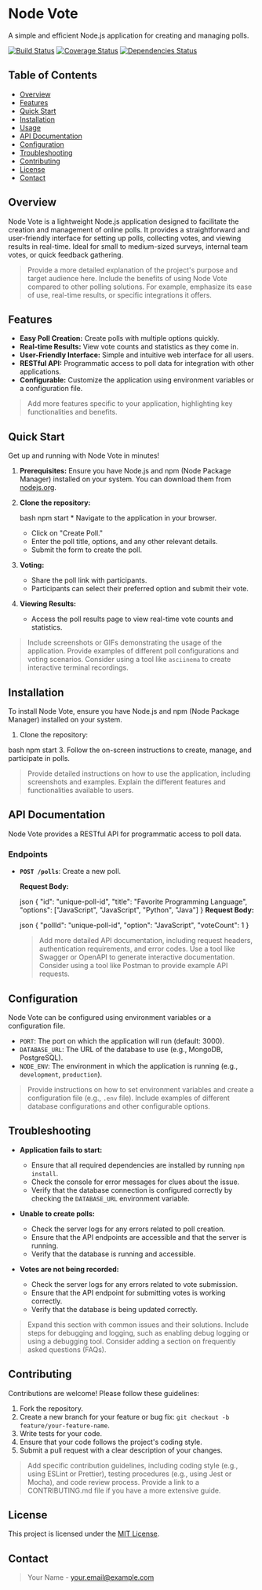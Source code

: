 
# Node Vote

A simple and efficient Node.js application for creating and managing polls.

[![Build Status](https://img.shields.io/badge/build-passing-brightgreen.svg)](https://example.com/build)
[![Coverage Status](https://img.shields.io/badge/coverage-90%25-brightgreen.svg)](https://example.com/coverage)
[![Dependencies Status](https://img.shields.io/badge/dependencies-up%20to%20date-brightgreen.svg)](https://example.com/dependencies)

## Table of Contents

- [Overview](#overview)
- [Features](#features)
- [Quick Start](#quick-start)
- [Installation](#installation)
- [Usage](#usage)
- [API Documentation](#api-documentation)
- [Configuration](#configuration)
- [Troubleshooting](#troubleshooting)
- [Contributing](#contributing)
- [License](#license)
- [Contact](#contact)

## Overview

Node Vote is a lightweight Node.js application designed to facilitate the creation and management of online polls. It provides a straightforward and user-friendly interface for setting up polls, collecting votes, and viewing results in real-time. Ideal for small to medium-sized surveys, internal team votes, or quick feedback gathering.

> Provide a more detailed explanation of the project's purpose and target audience here. Include the benefits of using Node Vote compared to other polling solutions. For example, emphasize its ease of use, real-time results, or specific integrations it offers.

## Features

*   **Easy Poll Creation:** Create polls with multiple options quickly.
*   **Real-time Results:** View vote counts and statistics as they come in.
*   **User-Friendly Interface:** Simple and intuitive web interface for all users.
*   **RESTful API:** Programmatic access to poll data for integration with other applications.
*   **Configurable:** Customize the application using environment variables or a configuration file.

> Add more features specific to your application, highlighting key functionalities and benefits.

## Quick Start

Get up and running with Node Vote in minutes!

1.  **Prerequisites:** Ensure you have Node.js and npm (Node Package Manager) installed on your system. You can download them from [nodejs.org](https://nodejs.org/).

2.  **Clone the repository:**

    bash
    npm start
        *   Navigate to the application in your browser.
    *   Click on "Create Poll."
    *   Enter the poll title, options, and any other relevant details.
    *   Submit the form to create the poll.

7.  **Voting:**

    *   Share the poll link with participants.
    *   Participants can select their preferred option and submit their vote.

8.  **Viewing Results:**

    *   Access the poll results page to view real-time vote counts and statistics.

> Include screenshots or GIFs demonstrating the usage of the application. Provide examples of different poll configurations and voting scenarios. Consider using a tool like `asciinema` to create interactive terminal recordings.

## Installation

To install Node Vote, ensure you have Node.js and npm (Node Package Manager) installed on your system.

1.  Clone the repository:

bash
    npm start
    3.  Follow the on-screen instructions to create, manage, and participate in polls.

> Provide detailed instructions on how to use the application, including screenshots and examples. Explain the different features and functionalities available to users.

## API Documentation

Node Vote provides a RESTful API for programmatic access to poll data.

### Endpoints

*   **`POST /polls`**: Create a new poll.

    **Request Body:**

    json
    {
      "id": "unique-poll-id",
      "title": "Favorite Programming Language",
      "options": ["JavaScript", "JavaScript", "Python", "Java"]
    }
        **Request Body:**

    json
    {
      "pollId": "unique-poll-id",
      "option": "JavaScript",
      "voteCount": 1
    }
    > Add more detailed API documentation, including request headers, authentication requirements, and error codes. Use a tool like Swagger or OpenAPI to generate interactive documentation. Consider using a tool like Postman to provide example API requests.

## Configuration

Node Vote can be configured using environment variables or a configuration file.

*   `PORT`: The port on which the application will run (default: 3000).
*   `DATABASE_URL`: The URL of the database to use (e.g., MongoDB, PostgreSQL).
*   `NODE_ENV`: The environment in which the application is running (e.g., `development`, `production`).

> Provide instructions on how to set environment variables and create a configuration file (e.g., `.env` file). Include examples of different database configurations and other configurable options.

## Troubleshooting

*   **Application fails to start:**

    *   Ensure that all required dependencies are installed by running `npm install`.
    *   Check the console for error messages for clues about the issue.
    *   Verify that the database connection is configured correctly by checking the `DATABASE_URL` environment variable.

*   **Unable to create polls:**

    *   Check the server logs for any errors related to poll creation.
    *   Ensure that the API endpoints are accessible and that the server is running.
    *   Verify that the database is running and accessible.

*   **Votes are not being recorded:**

    *   Check the server logs for any errors related to vote submission.
    *   Ensure that the API endpoint for submitting votes is working correctly.
    *   Verify that the database is being updated correctly.

> Expand this section with common issues and their solutions. Include steps for debugging and logging, such as enabling debug logging or using a debugging tool. Consider adding a section on frequently asked questions (FAQs).

## Contributing

Contributions are welcome! Please follow these guidelines:

1.  Fork the repository.
2.  Create a new branch for your feature or bug fix: `git checkout -b feature/your-feature-name`.
3.  Write tests for your code.
4.  Ensure that your code follows the project's coding style.
5.  Submit a pull request with a clear description of your changes.

> Add specific contribution guidelines, including coding style (e.g., using ESLint or Prettier), testing procedures (e.g., using Jest or Mocha), and code review process. Provide a link to a CONTRIBUTING.md file if you have a more extensive guide.

## License

This project is licensed under the [MIT License](LICENSE).

## Contact

> Your Name - [your.email@example.com](mailto:your.email@example.com)

